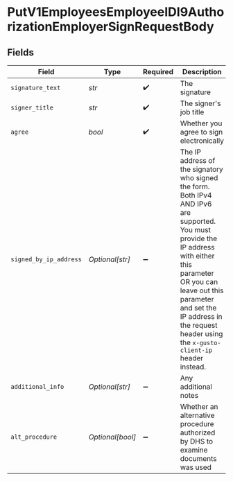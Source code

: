 # PutV1EmployeesEmployeeIDI9AuthorizationEmployerSignRequestBody


## Fields

| Field                                                                                                                                                                                                                                                                            | Type                                                                                                                                                                                                                                                                             | Required                                                                                                                                                                                                                                                                         | Description                                                                                                                                                                                                                                                                      |
| -------------------------------------------------------------------------------------------------------------------------------------------------------------------------------------------------------------------------------------------------------------------------------- | -------------------------------------------------------------------------------------------------------------------------------------------------------------------------------------------------------------------------------------------------------------------------------- | -------------------------------------------------------------------------------------------------------------------------------------------------------------------------------------------------------------------------------------------------------------------------------- | -------------------------------------------------------------------------------------------------------------------------------------------------------------------------------------------------------------------------------------------------------------------------------- |
| `signature_text`                                                                                                                                                                                                                                                                 | *str*                                                                                                                                                                                                                                                                            | :heavy_check_mark:                                                                                                                                                                                                                                                               | The signature                                                                                                                                                                                                                                                                    |
| `signer_title`                                                                                                                                                                                                                                                                   | *str*                                                                                                                                                                                                                                                                            | :heavy_check_mark:                                                                                                                                                                                                                                                               | The signer's job title                                                                                                                                                                                                                                                           |
| `agree`                                                                                                                                                                                                                                                                          | *bool*                                                                                                                                                                                                                                                                           | :heavy_check_mark:                                                                                                                                                                                                                                                               | Whether you agree to sign electronically                                                                                                                                                                                                                                         |
| `signed_by_ip_address`                                                                                                                                                                                                                                                           | *Optional[str]*                                                                                                                                                                                                                                                                  | :heavy_minus_sign:                                                                                                                                                                                                                                                               | The IP address of the signatory who signed the form. Both IPv4 AND IPv6 are supported. You must provide the IP address with either this parameter OR you can leave out this parameter and set the IP address in the request header using the `x-gusto-client-ip` header instead. |
| `additional_info`                                                                                                                                                                                                                                                                | *Optional[str]*                                                                                                                                                                                                                                                                  | :heavy_minus_sign:                                                                                                                                                                                                                                                               | Any additional notes                                                                                                                                                                                                                                                             |
| `alt_procedure`                                                                                                                                                                                                                                                                  | *Optional[bool]*                                                                                                                                                                                                                                                                 | :heavy_minus_sign:                                                                                                                                                                                                                                                               | Whether an alternative procedure authorized by DHS to examine documents was used                                                                                                                                                                                                 |